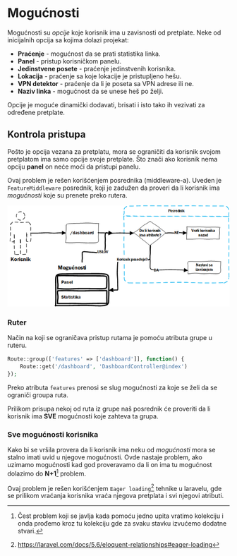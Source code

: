 # Mogućnosti

Mogućnosti su *opcije* koje korisnik ima u zavisnosti od pretplate. Neke od inicijalnih opcija sa kojima dolazi projekat:

* **Praćenje** - mogućnost da se prati statistika linka.
* **Panel** - pristup korisničkom panelu.
* **Jedinstvene posete** - praćenje jedinstvenih korisnika.
* **Lokacija** - praćenje sa koje lokacije je pristupljeno hešu.
* **VPN detektor** - praćenje da li je poseta sa VPN adrese ili ne.
* **Naziv linka** - mogućnost da se unese heš po želji.

Opcije je moguće dinamički dodavati, brisati i isto tako ih vezivati za određene pretplate.

## Kontrola pristupa

Pošto je opcija vezana za pretplatu, mora se ograničiti da korisnik svojom pretplatom ima samo opcije svoje pretplate. Što znači ako korisnik nema opciju **panel** on neće moći da pristupi panelu.

Ovaj problem je rešen korišćenjem posrednika (middleware-a). Uveden je `FeatureMiddleware` posrednik, koji je zadužen da proveri da li korisnik ima *mogućnosti* koje su prenete preko rutera.

![Posrednik tok](images/featuer_middleware.png)

### Ruter

Način na koji se ograničava pristup rutama je pomoću atributa grupe u ruteru.

```php
Route::group(['features' => ['dashboard']], function() {
	Route::get('/dashboard', 'DashboardController@index')
});
```

Preko atributa `features` prenosi se slug mogućnosti za koje se želi da se ograniči groupa ruta.

Prilikom prisupa nekoj od ruta iz grupe naš posrednik će proveriti da li korisnik ima **SVE** mogućnosti koje zahteva ta grupa.

### Sve mogućnosti korisnika

Kako bi se vršila provera da li korisnik ima neku od *mogućnosti* mora se stalno imati uvid u njegove mogućnosti. Ovde nastaje problem, ako uzimamo mogućnosti kad god proveravamo da li on ima tu mogućnost dolazimo do **N+1**[^1] problem.

Ovaj problem je rešen korišćenjem `Eager loading`[^2] tehnike u laravelu, gde se prilikom vraćanja korisnika vraća njegova pretplata i svi njegovi atributi.

[^1]: Čest problem koji se javlja kada pomoću jedno upita vratimo kolekciju i onda prođemo kroz tu kolekciju gde za svaku stavku izvućemo dodatne stvari.
[^2]: https://laravel.com/docs/5.6/eloquent-relationships#eager-loading
